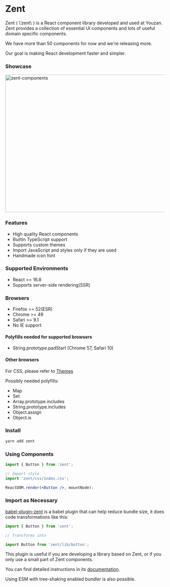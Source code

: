 # Zent

Zent ( \ˈzent\ ) is a React component library developed and used at Youzan. Zent provides a collection of essential UI components and lots of useful domain specific components.

We have more than 50 components for now and we're releasing more.

Our goal is making React development faster and simpler.

### Showcase

![zent-components](https://img.yzcdn.cn/public_files/2018/04/17/ab32128950146c5932c267cbc19f9363.png)

### Features

* High quality React components
* Builtin TypeScript support
* Supports custom themes
* Import JavaScript and styles only if they are used
* Handmade icon font

### Supported Environments

* React >= 16.8
* Supports server-side rendering(SSR)

### Browsers

* Firefox >= 52(ESR)
* Chrome >= 49
* Safari >= 9.1
* No IE support

#### Polyfills needed for supported browsers
* String.prototype.padStart (Chrome 57, Safari 10)

#### Other browsers

For CSS, please refer to [Themes](theme)

Possibly needed polyfills:
* Map
* Set
* Array.prototype.includes
* String.prototype.includes
* Object.assign
* Object.is

### Install

```bash
yarn add zent
```

### Using Components

```jsx
import { Button } from 'zent';

// Import style
import 'zent/css/index.css';

ReactDOM.render(<Button />, mountNode);
```

### Import as Necessary

[babel-plugin-zent](babel-plugin-zent) is a babel plugin that can help reduce bundle size, it does code transformations like this:

```js
import { Button } from 'zent';

// Transforms into

import Button from 'zent/lib/button';
```

This plugin is useful if you are developing a library based on Zent, or if you only use a small part of Zent components.

You can find detailed instructions in its [documentation](babel-plugin-zent).

Using ESM with tree-shaking enabled bundler is also possible.

<style>
img[alt="zent-components"] {
  width: 523px;
  height: 435px;
}
</style>
